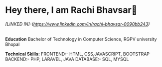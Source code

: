 # Hey there, I am Rachi Bhavsar👋


###### [LINKED IN]-(https://www.linkedin.com/in/rachi-bhavsar-0090bb243)

**Education**
Bachelor of Technology in Computer Science, RGPV university Bhopal 



**Technical Skills:**
FRONTEND:- HTML, CSS,JAVASCRIPT, BOOTSTRAP
BACKEND:- PHP, LARAVEL, JAVA
DATABASE:- SQL, MYSQL


<!--
**RachiBhavsar/RachiBhavsar** is a ✨ _special_ ✨ repository because its `README.md` (this file) appears on your GitHub profile.

Here are some ideas to get you started:

- 🔭 I’m currently working on ...
- 🌱 I’m currently learning ...
- 👯 I’m looking to collaborate on ...
- 🤔 I’m looking for help with ...
- 💬 Ask me about ...
- 📫 How to reach me: ...
- 😄 Pronouns: ...
- ⚡ Fun fact: ...
-->
